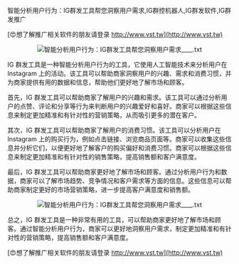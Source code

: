 智能分析用户行为：IG群发工具帮您洞察用户需求,IG群控机器人,IG群发软件,IG群发推广

[😍想了解推广相关软件的朋友请登录 http://www.vst.tw](http://www.vst.tw)

 <center><img src="https://vst.tw/MP4/tuiguang/png/1.png" alt="智能分析用户行为：IG群发工具帮您洞察用户需求____.txt"></center>

IG 群发工具是一种智能分析用户行为的工具，它使用人工智能技术来分析用户在 Instagram 上的活动。该工具可以帮助商家洞察用户的兴趣、需求和消费习惯，并为商家提供有用的数据和信息，帮助他们更好地了解市场和顾客。

首先，IG 群发工具可以帮助商家了解用户的兴趣和需求。该工具可以通过分析用户的点赞、评论和分享等行为来判断用户的兴趣爱好和喜好。商家可以根据这些信息来制定更加精准和有针对性的营销策略，从而吸引更多的潜在客户。

其次，IG 群发工具可以帮助商家了解用户的消费习惯。该工具可以分析用户在 Instagram 上的购买行为，例如点击链接、浏览商品页面等。商家可以收集这些信息并分析它们，以便更好地了解客户的购买偏好和消费习惯。商家可以根据这些信息来制定更加精准和有针对性的销售策略，提高销售额和客户满意度。

最后，IG 群发工具可以帮助商家更好地了解市场和顾客。通过分析用户行为和数据，商家可以了解市场趋势、竞争情况和客户需求等方面的信息。这些信息可以帮助商家制定更好的市场营销策略，进一步提高客户满意度和销售额。

 <center><img src="https://vst.tw/MP4/tuiguang/png/5.png" alt="智能分析用户行为：IG群发工具帮您洞察用户需求____.txt"></center>

总之，IG 群发工具是一种非常有用的工具，可以帮助商家更好地了解市场和顾客。通过智能分析用户行为，商家可以更好地洞察用户需求，制定更加精准和有针对性的营销策略，提高销售额和客户满意度。

[😍想了解推广相关软件的朋友请登录 http://www.vst.tw](http://www.vst.tw)



